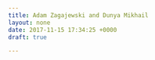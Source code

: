 ```yaml
---
title: Adam Zagajewski and Dunya Mikhail
layout: none
date: 2017-11-15 17:34:25 +0000
draft: true

---
```

